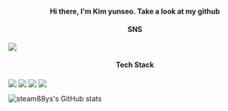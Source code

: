 

<!--
**steam88ys/steam88ys** is a ✨ _special_ ✨ repository because its `README.md` (this file) appears on your GitHub profile.

Here are some ideas to get you started:

- 🔭 I’m currently working on ...
- 🌱 I’m currently learning ...
- 👯 I’m looking to collaborate on ...
- 🤔 I’m looking for help with ...
- 💬 Ask me about ...
- 📫 How to reach me: ...
- 😄 Pronouns: ...
- ⚡ Fun fact: ...
-->
<h4 align = "center"> Hi there, I'm Kim yunseo. Take a look at my github </h4>


<h4 align = "center"> SNS </h4>
<a href="https://www.instagram.com/ycoshia_db/" target="_blank"><img src="https://img.shields.io/badge/instagram-E4405F?style=flat-square&logo=instagram&logoColor=white" align = "center"></a>

<h4 align = "center"> Tech Stack </h4>
<img src="https://img.shields.io/badge/JAVA-007396?style=flat-square&logo=java&logoColor=white" align = "center">  <img src="https://img.shields.io/badge/c-%2300599C.svg?style=flat-square&logo=c&logoColor=white" align = "center"> <img src="https://img.shields.io/badge/HTML5-E34F26?style=flat-square&logo=HTML5&logoColor=white" align = "center"/>  <img src="https://img.shields.io/badge/css-1572B6?style=flat-square&logo=css3&logoColor=white=white" align = "center"/>  

![steam88ys's GitHub stats](https://github-readme-stats.vercel.app/api?username=steam88ys&show_icons=true&theme=omni)
